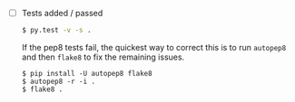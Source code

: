- [ ] Tests added / passed

  ```bash
  $ py.test -v -s .
  ```

  If the pep8 tests fail, the quickest way to correct
  this is to run `autopep8` and then `flake8`
  to fix the remaining issues.

  ```
  $ pip install -U autopep8 flake8
  $ autopep8 -r -i .
  $ flake8 .
  ```
